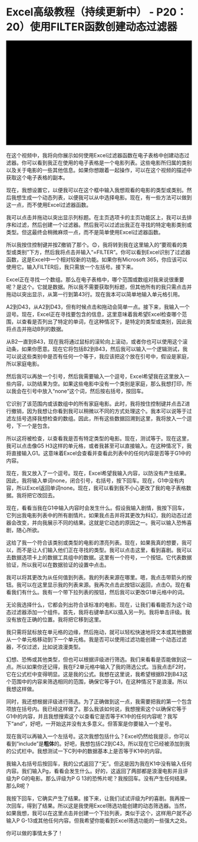# Excel高级教程（持续更新中） - P20：20）使用FILTER函数创建动态过滤器 

![](img/1038e6b4de2b2640d751ead9caf1bace_0.png)

在这个视频中，我将向你展示如何使用Excel过滤器函数在电子表格中创建动态过滤器。你可以看到我正在使用的电子表格是一个电影列表。这些电影所归属的类别以及关于电影的一些其他信息。如果你想跟着一起操作，可以在这个视频的描述中获取这个电子表格的副本。

现在，我想设置它，以便我可以在这个框中输入我想观看的电影的类型或类别。然后我想生成一个动态列表，以便我可以从中选择电影。现在，有一些方法可以做到这一点，而不使用Excel过滤器函数。

我可以点击并拖动以突出显示列标题。在主页选项卡的主页功能区上，我可以去排序和过滤，然后创建一个过滤器。然后我可以过滤出我正在寻找的特定电影类别或类型。但这最终会稍微麻烦一点，而不是简单使用Excel过滤器函数。

所以我按住控制键并按Z撤销了那个。😊，我将转到我在这里输入的“要观看的类型或类别”下方，然后我将点击并输入“=FILTER”。你可以看到Excel识别了过滤器函数，这是Excel中一个相对较新的功能。如果你有Microsoft 365，你应该可以使用它。输入FILTER后，我只需放一个左括号。接下来。

Excel正在寻找一个数组。那么在电子表格中，哪个范围或数组对我来说很重要呢？是这个。它就是数据。所以我不需要获取列标题，但其他所有的我只需点击并拖动以突出显示，从第一行到第43行。现在我本可以简单地输入单元格引用。

A2到D43，从A2到D43，但有时候点击和拖动会简单一点。接下来，我输入一个逗号。现在，Excel正在寻找要包含的信息，这里意味着我希望Excel检查哪个范围，以查看是否列出了特定的单词，在这种情况下，是特定的类型或类别，因此我将点击并拖动B列的数据。

从B2一直到B43，现在我将通过鼠标的滚轮向上滚动，或者你也可以使用这个滚动条，如果你愿意。现在它将包括B2到B43，然后我可以输入一个逻辑测试，我可以说这些类别中是否有任何一个等于，我应该把这个放在引号中，假设是家庭，所以家庭电影。

然后我可以再放一个引号，然后我需要输入一个逗号，Excel希望我在这里放入一些内容，以防结果为空。如果这些电影中没有一个类别是家庭，那么我想打印，所以我会在引号中放入“none”这个词，然后按右括号，按回车。

它识别了该范围内或该数组中的所有家庭电影。此时，我将按住控制键并点击Z进行撤销，因为我想让你看到我可以稍微以不同的方式处理这个。我本可以说等于过滤左括号选择我想检查的数组。因此，所有这些数据回溯到这里，我将放入一个逗号，下一个是包含。

所以这将被检查，以查看我是否有特定类型的电影。现在，测试等于。现在这里，我可以点击像G5 H3这样的单元格，或者我甚至可以直接输入。在这种情况下，我将直接输入G1。这意味着Excel会查看并查看此列表中的任何内容是否等于G1中的内容。

现在，我又放入了一个逗号。现在，Excel希望我输入内容，以防没有产生结果。因此，我将输入单词none，闭合引号，右括号，按下回车。现在，G1中没有内容，所以Excel返回单词none。现在，我可以看到我不小心更改了我的电子表格数据。我将把它改回去。

现在，看看当我在G1中输入内容时会发生什么。假设我输入剧情，我按下回车，它列出我电影列表中的所有剧情片。如果我点击并将其更改为科幻，我的动态过滤器会改变，并向我展示不同的结果。这就是它动态的原因之一。我可以输入恐怖喜剧，随心所欲。

这给了我一个符合该类别或类型的电影的漂亮列表。现在，如果我真的想要，我可以，而不是让人们输入他们正在寻找的类型。我可以点击这里，看到喜剧。我可以去数据选项卡上的数据工具组中的数据。这里有一个符号，一个按钮。它代表数据验证，所以我可以在数据验证的设置中点击。

我可以将其更改为从任何值到列表。我的列表来源在哪里。嗯，我点击带箭头的按钮。我可以在这里显示我的列表来源。我再次点击此按钮以返回，点击O。现在看看我们有什么。我有一个带下拉列表的按钮，然后我可以更改G1单元格中的词。

无论我选择什么，它都会列出符合该标准的电影。现在，让我们看看能否为这个动态过滤器添加一个组件。首先，我将右键单击K以插入另一列。我将单击评级。我没有放在正确的位置。我将把它移到这里。

我只需将鼠标放在单元格的边缘，然后拖动，就可以轻松快速地将文本或其他数据从一个单元格移动到下一个单元格。我是否可以使用过滤功能创建一个动态过滤器，不仅过滤，比如说浪漫类型。

幻想、恐怖或其他类型，但也可以根据评级进行筛选。我们来看看是否能做到这一点。所以如果你还记得，我在F2单元格中输入了我的筛选公式。当我点击F2时，它在公式栏中变得明显。这是我的公式。我想在这里说，我希望根据B2到B43这个范围中的内容来筛选相同的范围，确保它等于G1，在这种情况下是浪漫。所以我想这样做。

同时，我还想根据评级进行筛选。为了正确做到这一点，我需要把我的第一个包含项放在括号内。我已经这样做了。那么我该如何说，我想搜索这个以确保它等于G1中的内容，并且我想搜索这个以查看它是否等于K1中的任何内容呢？我写下“and”，好吧，一开始这并没有太多意义。但答案是你要输入一个星号。

现在我可以再输入一个左括号。这次我想包括什么？Excel仍然给我提示，你可以看到“include”是**粗体**的。好吧，我想包括C2到C43。所以现在它已经被添加到我的公式栏中。我想测试一下C列中的数据基本上是否等于K1中的内容。

我输入右括号后按回车，我的公式返回了“无”。但这是因为我在K1中没有输入任何内容。我们输入Pg，看看会发生什么。好的，这返回了两部都是浪漫电影并且评级为P G的电影。那么评级为P G 13的恐怖片呢？我按回车。没有产生任何结果。那么R呢？

我按下回车，它确实产生了结果。接下来，让我们试试评级为P的喜剧。我再按一次回车，得到了结果。所以这是我使用Excel筛选功能创建的动态筛选器。当然，如果我想，我可以在这里点击并创建一个下拉列表，类似于这个，这样用户就不必输入P G-13或其他任何内容。但我希望你能看到Excel筛选功能的一些强大之处。

你可以做的事情太多了！[](img/1038e6b4de2b2640d751ead9caf1bace_2.png)

